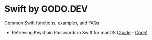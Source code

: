 # Swift by GODO.DEV

Common Swift functions, examples, and FAQs

* Retrieving Keychain Passwords in Swift for macOS ([Guide](https://www.godo.dev/swift/get-keychain-password/) - [Code](https://github.com/godo-dev/swift/blob/master/src/get-keychain-value.swift))
